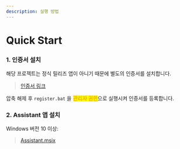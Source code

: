 ```yaml
---
description: 실행 방법
---
```


# Quick Start

### 1. 인증서 설치

해당 프로젝트는 정식 릴리즈 앱이 아니기 때문에 별도의 인증서를 설치합니다.&#x20;

> [인증서 링크](https://github.com/azqazq195/assistant/releases/download/v1.0.5.3/certificate.zip)

압축 해제 후 `register.bat` 을 <mark style="color:orange;">**관리자 권한**</mark>으로 실행시켜 인증서를 등록합니다.

### 2. Assistant 앱 설치

Windows 버전 10 이상:

> [Assistant.msix](https://github.com/azqazq195/assistant/releases/download/v2.0.0.2/assistant.msix)
